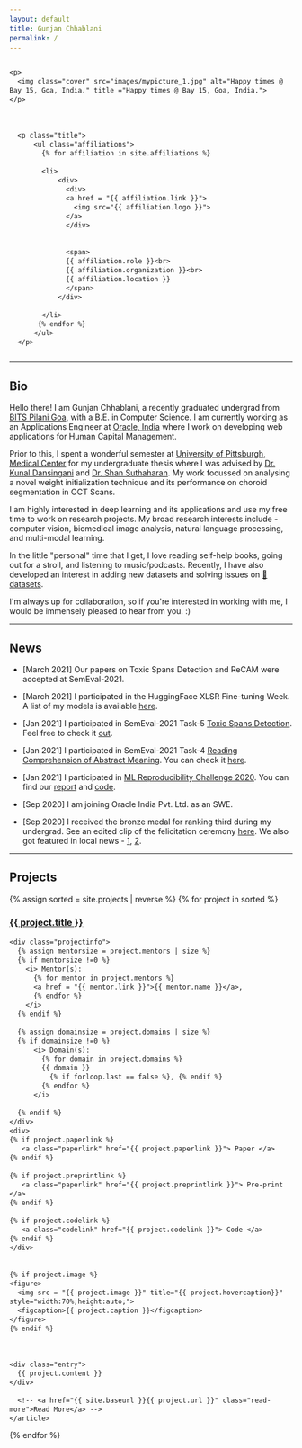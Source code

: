 ```yaml
---
layout: default
title: Gunjan Chhablani
permalink: /
---
```


<script type="text/javascript" src="http://cdn.mathjax.org/mathjax/latest/MathJax.js?config=TeX-AMS-MML_HTMLorMML"></script>

<div style="float:none;overflow:hidden">

    <p>
      <img class="cover" src="images/mypicture_1.jpg" alt="Happy times @ Bay 15, Goa, India." title ="Happy times @ Bay 15, Goa, India.">
    </p>



      <p class="title">
          <ul class="affiliations">
            {% for affiliation in site.affiliations %}

            <li>
                <div>
                  <div>
                  <a href = "{{ affiliation.link }}">
                    <img src="{{ affiliation.logo }}">
                  </a>
                  </div>


                  <span>
                  {{ affiliation.role }}<br>
                  {{ affiliation.organization }}<br>
                  {{ affiliation.location }}
                  </span>
                </div>

            </li>
           {% endfor %}
          </ul>
      </p>

</div>


****

## Bio ##

Hello there! I am Gunjan Chhablani, a recently graduated undergrad from [BITS Pilani Goa](https://bits-pilani.ac.in/), with a B.E. in Computer Science. I am currently working as an Applications Engineer at [Oracle, India](https://www.oracle.com/in/index.html) where I work on developing web applications for Human Capital Management. 

Prior to this, I spent a wonderful semester at [University of Pittsburgh, Medical Center](https://www.upmc.com/) for my undergraduate thesis where I was advised by [Dr. Kunal Dansingani](http://ophthalmology.pitt.edu/people/kunal-k-dansingani-mbbs-ma-frcophth) and [Dr. Shan Suthaharan](https://sites.google.com/uncg.edu/shan-suthaharan/home?authuser=0). My work focussed on analysing a novel weight initialization technique and its performance on choroid segmentation in OCT Scans.

I am highly interested in deep learning and its applications and use my free time to work on research projects. My broad research interests include - computer vision, biomedical image analysis, natural language processing, and multi-modal learning.

In the little "personal" time that I get, I love reading self-help books, going out for a stroll, and listening to music/podcasts. Recently, I have also developed an interest in adding new datasets and solving issues on [🤗datasets](https://github.com/huggingface/datasets).

I'm always up for collaboration, so if you're interested in working with me, I would be immensely pleased to hear from you. :)


-----

## News ##

- [March 2021] Our papers on Toxic Spans Detection and ReCAM were accepted at SemEval-2021.

- [March 2021] I participated in the HuggingFace XLSR Fine-tuning Week. A list of my models is available [here](https://huggingface.co/gchhablani).

- [Jan 2021] I participated in SemEval-2021 Task-5 [Toxic Spans Detection](https://sites.google.com/view/toxicspans). Feel free to check it [out](/#tsd).

- [Jan 2021] I participated in SemEval-2021 Task-4 [Reading Comprehension of Abstract Meaning](https://competitions.codalab.org/competitions/26153). You can check it [here](/#recam).

- [Jan 2021] I participated in [ML Reproducibility Challenge 2020](https://paperswithcode.com/rc2020). You can find our [report](https://openreview.net/pdf?id=LI1n_od-aEq) and [code](https://github.com/gchhablani/MLRC-2020-Towards-Interpreting-BERT-for-RCQA).

- [Sep 2020] I am joining Oracle India Pvt. Ltd. as an SWE.

- [Sep 2020] I received the bronze medal for ranking third during my undergrad. See an edited clip of the felicitation ceremony [here](https://t.co/KFlL9NGDzR?amp=1). We also got featured in local news - [1](https://www.thegoan.net/goa-news/three-bits-pilani-medal-winners-felicitated/61111.html), [2](https://goanewshub.com/bits-pilani-goa-medal-winners-felicitated-online/).

-----

## Projects ##

<div class="posts">
  {% assign sorted = site.projects | reverse %}
  {% for project in sorted %}
    <article class="post">
    <h3 id="{{ project.link_id }}"><a href="{{ site.baseurl }}{{ project.url }}">{{ project.title }}</a></h3>

    <div class="projectinfo">
      {% assign mentorsize = project.mentors | size %}
      {% if mentorsize !=0 %}
        <i> Mentor(s):
          {% for mentor in project.mentors %}
          <a href = "{{ mentor.link }}">{{ mentor.name }}</a>,
          {% endfor %}
        </i>
      {% endif %}

      {% assign domainsize = project.domains | size %}
      {% if domainsize !=0 %}
          <i> Domain(s):
            {% for domain in project.domains %}
            {{ domain }}
              {% if forloop.last == false %}, {% endif %}
            {% endfor %}
          </i>

      {% endif %}
    </div>
    <div>
    {% if project.paperlink %}
       <a class="paperlink" href="{{ project.paperlink }}"> Paper </a>
    {% endif %}

    {% if project.preprintlink %}
       <a class="paperlink" href="{{ project.preprintlink }}"> Pre-print </a>
    {% endif %}

    {% if project.codelink %}
       <a class="codelink" href="{{ project.codelink }}"> Code </a>
    {% endif %}
    </div>


    {% if project.image %}
    <figure>
      <img src = "{{ project.image }}" title="{{ project.hovercaption}}" style="width:70%;height:auto;">
      <figcaption>{{ project.caption }}</figcaption>
    </figure>
    {% endif %}



    <div class="entry">
      {{ project.content }}
    </div>

      <!-- <a href="{{ site.baseurl }}{{ project.url }}" class="read-more">Read More</a> -->
    </article>
  {% endfor %}
</div>
